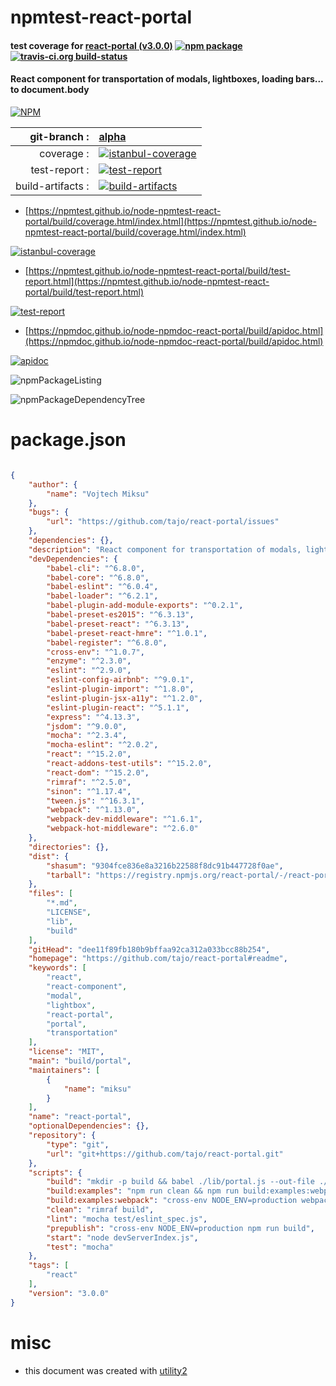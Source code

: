 # npmtest-react-portal

#### test coverage for  [react-portal (v3.0.0)](https://github.com/tajo/react-portal#readme)  [![npm package](https://img.shields.io/npm/v/npmtest-react-portal.svg?style=flat-square)](https://www.npmjs.org/package/npmtest-react-portal) [![travis-ci.org build-status](https://api.travis-ci.org/npmtest/node-npmtest-react-portal.svg)](https://travis-ci.org/npmtest/node-npmtest-react-portal)

#### React component for transportation of modals, lightboxes, loading bars... to document.body

[![NPM](https://nodei.co/npm/react-portal.png?downloads=true&downloadRank=true&stars=true)](https://www.npmjs.com/package/react-portal)

| git-branch : | [alpha](https://github.com/npmtest/node-npmtest-react-portal/tree/alpha)|
|--:|:--|
| coverage : | [![istanbul-coverage](https://npmtest.github.io/node-npmtest-react-portal/build/coverage.badge.svg)](https://npmtest.github.io/node-npmtest-react-portal/build/coverage.html/index.html)|
| test-report : | [![test-report](https://npmtest.github.io/node-npmtest-react-portal/build/test-report.badge.svg)](https://npmtest.github.io/node-npmtest-react-portal/build/test-report.html)|
| build-artifacts : | [![build-artifacts](https://npmtest.github.io/node-npmtest-react-portal/glyphicons_144_folder_open.png)](https://github.com/npmtest/node-npmtest-react-portal/tree/gh-pages/build)|

- [https://npmtest.github.io/node-npmtest-react-portal/build/coverage.html/index.html](https://npmtest.github.io/node-npmtest-react-portal/build/coverage.html/index.html)

[![istanbul-coverage](https://npmtest.github.io/node-npmtest-react-portal/build/screenCapture.buildCi.browser.%252Ftmp%252Fbuild%252Fcoverage.lib.html.png)](https://npmtest.github.io/node-npmtest-react-portal/build/coverage.html/index.html)

- [https://npmtest.github.io/node-npmtest-react-portal/build/test-report.html](https://npmtest.github.io/node-npmtest-react-portal/build/test-report.html)

[![test-report](https://npmtest.github.io/node-npmtest-react-portal/build/screenCapture.buildCi.browser.%252Ftmp%252Fbuild%252Ftest-report.html.png)](https://npmtest.github.io/node-npmtest-react-portal/build/test-report.html)

- [https://npmdoc.github.io/node-npmdoc-react-portal/build/apidoc.html](https://npmdoc.github.io/node-npmdoc-react-portal/build/apidoc.html)

[![apidoc](https://npmdoc.github.io/node-npmdoc-react-portal/build/screenCapture.buildCi.browser.%252Ftmp%252Fbuild%252Fapidoc.html.png)](https://npmdoc.github.io/node-npmdoc-react-portal/build/apidoc.html)

![npmPackageListing](https://npmtest.github.io/node-npmtest-react-portal/build/screenCapture.npmPackageListing.svg)

![npmPackageDependencyTree](https://npmtest.github.io/node-npmtest-react-portal/build/screenCapture.npmPackageDependencyTree.svg)



# package.json

```json

{
    "author": {
        "name": "Vojtech Miksu"
    },
    "bugs": {
        "url": "https://github.com/tajo/react-portal/issues"
    },
    "dependencies": {},
    "description": "React component for transportation of modals, lightboxes, loading bars... to document.body",
    "devDependencies": {
        "babel-cli": "^6.8.0",
        "babel-core": "^6.8.0",
        "babel-eslint": "^6.0.4",
        "babel-loader": "^6.2.1",
        "babel-plugin-add-module-exports": "^0.2.1",
        "babel-preset-es2015": "^6.3.13",
        "babel-preset-react": "^6.3.13",
        "babel-preset-react-hmre": "^1.0.1",
        "babel-register": "^6.8.0",
        "cross-env": "^1.0.7",
        "enzyme": "^2.3.0",
        "eslint": "^2.9.0",
        "eslint-config-airbnb": "^9.0.1",
        "eslint-plugin-import": "^1.8.0",
        "eslint-plugin-jsx-a11y": "^1.2.0",
        "eslint-plugin-react": "^5.1.1",
        "express": "^4.13.3",
        "jsdom": "^9.0.0",
        "mocha": "^2.3.4",
        "mocha-eslint": "^2.0.2",
        "react": "^15.2.0",
        "react-addons-test-utils": "^15.2.0",
        "react-dom": "^15.2.0",
        "rimraf": "^2.5.0",
        "sinon": "^1.17.4",
        "tween.js": "^16.3.1",
        "webpack": "^1.13.0",
        "webpack-dev-middleware": "^1.6.1",
        "webpack-hot-middleware": "^2.6.0"
    },
    "directories": {},
    "dist": {
        "shasum": "9304fce836e8a3216b22588f8dc91b447728f0ae",
        "tarball": "https://registry.npmjs.org/react-portal/-/react-portal-3.0.0.tgz"
    },
    "files": [
        "*.md",
        "LICENSE",
        "lib",
        "build"
    ],
    "gitHead": "dee11f89fb180b9bffaa92ca312a033bcc88b254",
    "homepage": "https://github.com/tajo/react-portal#readme",
    "keywords": [
        "react",
        "react-component",
        "modal",
        "lightbox",
        "react-portal",
        "portal",
        "transportation"
    ],
    "license": "MIT",
    "main": "build/portal",
    "maintainers": [
        {
            "name": "miksu"
        }
    ],
    "name": "react-portal",
    "optionalDependencies": {},
    "repository": {
        "type": "git",
        "url": "git+https://github.com/tajo/react-portal.git"
    },
    "scripts": {
        "build": "mkdir -p build && babel ./lib/portal.js --out-file ./build/portal.js",
        "build:examples": "npm run clean && npm run build:examples:webpack",
        "build:examples:webpack": "cross-env NODE_ENV=production webpack --config webpack.config.prod.babel.js",
        "clean": "rimraf build",
        "lint": "mocha test/eslint_spec.js",
        "prepublish": "cross-env NODE_ENV=production npm run build",
        "start": "node devServerIndex.js",
        "test": "mocha"
    },
    "tags": [
        "react"
    ],
    "version": "3.0.0"
}
```



# misc
- this document was created with [utility2](https://github.com/kaizhu256/node-utility2)
